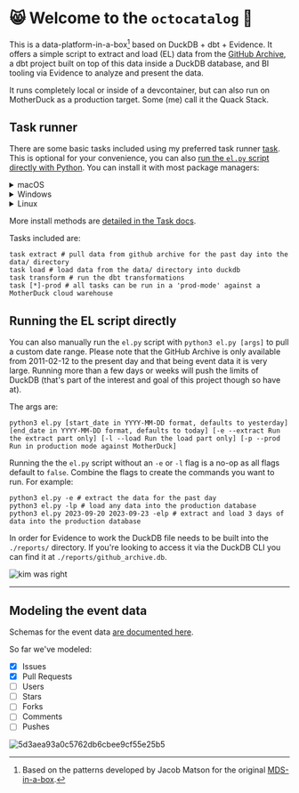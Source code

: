 # 😸 Welcome to the `octocatalog` 💾

This is a data-platform-in-a-box[^1] based on DuckDB + dbt + Evidence. It offers a simple script to extract and load (EL) data from the [GitHub Archive](https://www.gharchive.org/), a dbt project built on top of this data inside a DuckDB database, and BI tooling via Evidence to analyze and present the data.

It runs completely local or inside of a devcontainer, but can also run on MotherDuck as a production target. Some (me) call it the Quack Stack.

## Task runner
There are some basic tasks included using my preferred task runner [task](https://taskfile.dev/#/). This is optional for your convenience, you can also [run the `el.py` script directly with Python](#running-the-el-script-directly). You can install it with most package managers:

<details>

  <summary>macOS</summary>
  <br>
  Using Homebrew:
  
  ```shell
  brew install go-task
  ```

</details>
<details>
  
  <summary>Windows</summary>
  <br>
  Using Chocolatey:
  
  ```shell
  choco install go-task
  ```

  Using Scoop:
  
  ```shell
  scoop install task
  ```

</details>
<details>
  
  <summary>Linux</summary>
  <br>
  Using Yay:
  
  ```shell
  yay -S go-task-bin
  ```

</details>

More install methods are [detailed in the Task docs](https://taskfile.dev/installation/).

Tasks included are:

```shell
task extract # pull data from github archive for the past day into the data/ directory
task load # load data from the data/ directory into duckdb
task transform # run the dbt transformations
task [*]-prod # all tasks can be run in a 'prod-mode' against a MotherDuck cloud warehouse
```

## Running the EL script directly
You can also manually run the `el.py` script with `python3 el.py [args]` to pull a custom date range. Please note that the GitHub Archive is only available from 2011-02-12 to the present day and that being event data it is very large. Running more than a few days or weeks will push the limits of DuckDB (that's part of the interest and goal of this project though so have at).

The args are:

```shell
python3 el.py [start_date in YYYY-MM-DD format, defaults to yesterday] [end_date in YYYY-MM-DD format, defaults to today] [-e --extract Run the extract part only] [-l --load Run the load part only] [-p --prod Run in production mode against MotherDuck]
```

Running the the `el.py` script without an `-e` or `-l` flag is a no-op as all flags default to `false`. Combine the flags to create the commands you want to run. For example:

```shell
python3 el.py -e # extract the data for the past day
python3 el.py -lp # load any data into the production database
python3 el.py 2023-09-20 2023-09-23 -elp # extract and load 3 days of data into the production database
```

In order for Evidence to work the DuckDB file needs to be built into the `./reports/` directory. If you're looking to access it via the DuckDB CLI you can find it at `./reports/github_archive.db`.

![kim was right](https://github.com/gwenwindflower/octocatalog/assets/91998347/adb3fb70-c666-4d54-9e0c-86600692603b)

---

## Modeling the event data

Schemas for the event data [are documented here](https://docs.github.com/en/rest/overview/github-event-types?apiVersion=2022-11-28).

So far we've modeled:

- [x] Issues
- [x] Pull Requests
- [ ] Users
- [ ] Stars
- [ ] Forks
- [ ] Comments
- [ ] Pushes

![5d3aea93a0c5762db6cbee9cf55e25b5](https://github.com/gwenwindflower/octocatalog/assets/91998347/67494c8e-cf08-4d46-8814-b97911797ebf)

[^1]: Based on the patterns developed by Jacob Matson for the original [MDS-in-a-box](https://duckdb.org/2022/10/12/modern-data-stack-in-a-box.html).
